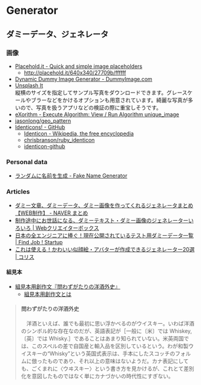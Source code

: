 # Generator


## ダミーデータ、ジェネレータ

### 画像
- [Placehold.it - Quick and simple image placeholders](http://www.placehold.it/)
    - http://placehold.it/640x340/27709b/ffffff
- [Dynamic Dummy Image Generator - DummyImage.com](http://dummyimage.com/)
- [Unsplash It](https://unsplash.it/)  
  縦横のサイズを指定してサンプル写真をダウンロードできます。グレースケールやブラーなどをかけるオプションも用意されています。綺麗な写真が多いので、写真を扱うアプリなどの検証の際に重宝しそうです。
- [eXorithm - Execute Algorithm: View / Run Algorithm unique_image](http://www.exorithm.com/algorithm/view/unique_image)
- [jasonlong/geo_pattern](https://github.com/jasonlong/geo_pattern)
- [Identicons! - GitHub](https://github.com/blog/1586-identicons)
    - [Identicon - Wikipedia, the free encyclopedia](https://en.wikipedia.org/wiki/Identicon)
    - [chrisbranson/ruby_identicon](https://github.com/chrisbranson/ruby_identicon)
    - [identicon-github](https://www.npmjs.com/package/identicon-github)

### Personal data
- [ランダムに名前を生成 - Fake Name Generator](http://ja.fakenamegenerator.com/)

### Articles
- [ダミー文章、ダミーデータ、ダミー画像を作ってくれるジェネレータまとめ【WEB制作】 - NAVER まとめ](http://matome.naver.jp/odai/2133396164637378001)
- [制作途中にお世話になる、ダミーテキスト・ダミー画像のジェネレーターいろいろ | Webクリエイターボックス](http://www.webcreatorbox.com/tech/dummy/)
- [日本の全エンジニアに捧ぐ！現在公開されているテスト用ダミーデータ一覧 | Find Job ! Startup](http://www.find-job.net/startup/dummy-2013)
- [これは使える！かわいい似顔絵・アバターが作成できるジェネレーター20選 | コリス](http://coliss.com/articles/web-services/portrait-generators-for-twitter-and-facebook.html)

#### 組見本

- [組見本用創作文『問わずがたりの洋酒外史』](http://www.type-labo.jp/Kumimihon.html)
    - [組見本用創作文とは](http://www.type-labo.jp/KumimihonREAD.html)

> #### 問わずがたりの洋酒外史
> 　洋酒といえば、誰でも最初に思い浮かべるのがウイスキー。いわば洋酒のシンボル的な存在なのだが、英語表記が［一般に〔米〕では Whiskey,〔英〕では Whisky.］であることはあまり知られていない。米英両国では、このスペルの差で自国産と輸入品を区別しているという。わが和製ウイスキーの“Whisky”という英国式表示は、手本にしたスコッチのフォルムに倣ったものであり、それ以上の意味はないようだ。カナ表記にしても、ごくまれに〈ウヰスキー〉という書き方を見かけるが、これとて差別化を意図したものではなく単にカナづかいの時代性にすぎない。